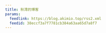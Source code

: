 ```yaml
---
title: 秋澪的博客
params:
  feedlink: https://blog.akimio.top/rss2.xml
  feedid: 38eccf3a7f7781cb384a63aa65d7a8f7
---
```

